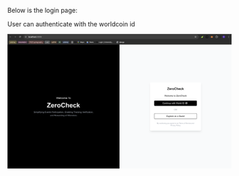 Below is the login page:

User can authenticate with the worldcoin id

![Login Page](/public/images/screen.png)